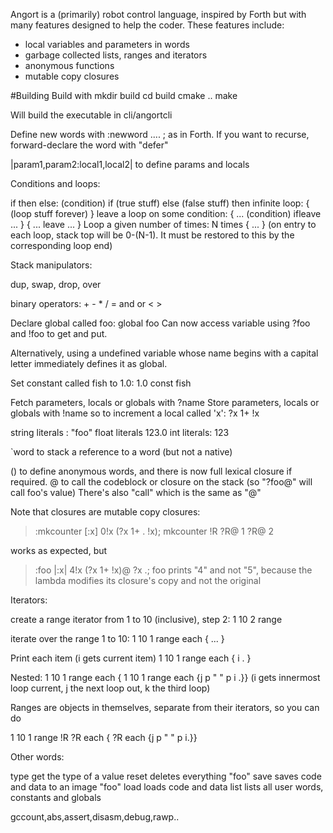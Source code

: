 Angort is a (primarily) robot control language, inspired by Forth
but with many features designed to help the coder. These features
include:
* local variables and parameters in words
* garbage collected lists, ranges and iterators
* anonymous functions
* mutable copy closures

#Building 
Build with
    mkdir build
    cd build
    cmake ..
    make
    
Will build the executable in cli/angortcli





Define new words with
    :newword .... ;
as in Forth. If you want to recurse, forward-declare the word with "defer"


|param1,param2:local1,local2| to define params and locals


Conditions and loops:

if then else:
    (condition) if (true stuff) else (false stuff) then
infinite loop:
    { (loop stuff forever) }
leave a loop on some condition:
    { ... (condition) ifleave ... } 
    { ... leave ... }
Loop a given number of times:
    N times { ... }
    (on entry to each loop, stack top will be 0-(N-1). It must be restored to this
     by the corresponding loop end)
     


Stack manipulators:

dup, swap, drop, over

binary operators:
    + - * / = and or < >

Declare global called foo:
    global foo
Can now access variable using ?foo and !foo to get and put.

Alternatively, using a undefined variable whose name begins with
a capital letter immediately defines it as global.

Set constant called fish to 1.0:
    1.0 const fish


Fetch parameters, locals or globals with ?name
Store parameters, locals or globals with !name
so to increment a local called 'x':
    ?x 1+ !x

    
string literals : "foo"
float literals 123.0
int literals: 123

`word to stack a reference to a word (but not a native)

() to define anonymous words, and there is now full lexical closure if
required. @ to call the codeblock or closure on the stack (so "?foo@" will
call foo's value) There's also "call" which is the same as "@"

Note that closures are mutable copy closures:
> :mkcounter [:x] 0!x (?x 1+ . !x);
> mkcounter !R
> ?R@ 
1
> ?R@
2

works as expected, but
> :foo |:x| 4!x (?x 1+ !x)@ ?x .;
> foo
prints "4" and not "5", because the lambda modifies its closure's copy and not
the original


Iterators:

create a range iterator from 1 to 10 (inclusive), step 2:
    1 10 2 range
    
iterate over the range 1 to 10:
    1 10 1 range each { ... }

Print each item (i gets current item)
    1 10 1 range each { i . }

Nested:
    1 10 1 range each { 1 10 1 range each {j p " " p i .}}
(i gets innermost loop current, j the next loop out, k the third loop)

Ranges are objects in themselves, separate from their iterators,
so you can do

1 10 1 range !R
?R each { ?R each {j p " " p i.}}


Other words:

type        get the type of a value
reset       deletes everything
"foo" save  saves code and data to an image
"foo" load  loads code and data
list        lists all user words, constants and globals


gccount,abs,assert,disasm,debug,rawp..
